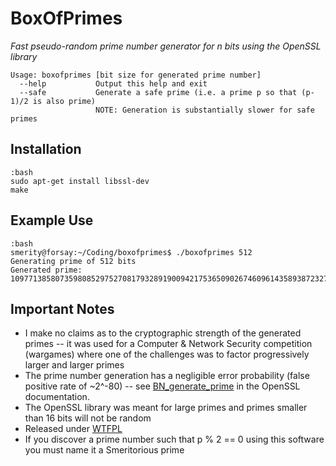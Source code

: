BoxOfPrimes
===========

_Fast pseudo-random prime number generator for n bits using the OpenSSL library_

    Usage: boxofprimes [bit size for generated prime number]
      --help           Output this help and exit
      --safe           Generate a safe prime (i.e. a prime p so that (p-1)/2 is also prime)
                       NOTE: Generation is substantially slower for safe primes

Installation
------------

    :bash
    sudo apt-get install libssl-dev
    make

Example Use
-----------

    :bash
    smerity@forsay:~/Coding/boxofprimes$ ./boxofprimes 512
    Generating prime of 512 bits
    Generated prime: 10977138580735980852975270817932891900942175365090267460961435893872327044940484227287667381545666501936204753302862942508205061662148152070044798709400653


Important Notes
---------------

+ I make no claims as to the cryptographic strength of the generated primes -- it was used for a Computer & Network Security competition (wargames) where one of the challenges was to factor progressively larger and larger primes
+ The prime number generation has a negligible error probability (false positive rate of ~2^-80) -- see [BN_generate_prime](http://www.openssl.org/docs/crypto/BN_generate_prime.html) in the OpenSSL documentation.
+ The OpenSSL library was meant for large primes and primes smaller than 16 bits will not be random
+ Released under [WTFPL](http://en.wikipedia.org/wiki/WTFPL)
+ If you discover a prime number such that p % 2 == 0 using this software you must name it a Smeritorious prime
